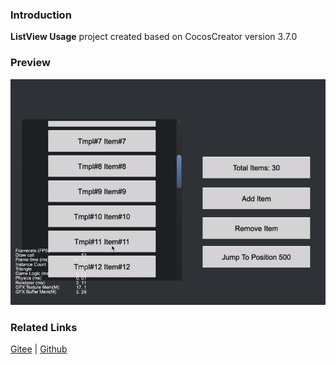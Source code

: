 ### Introduction

**ListView Usage** project created based on CocosCreator version 3.7.0

### Preview
![image](../../../gif/202203/2022030202.gif)

### Related Links
[Gitee](https://gitee.com/mirrors_cocos-creator/example-cases/tree/v2.4.3/assets/cases/02_ui/05_listView) | [Github](https://github.com/cocos-creator/example-cases/tree/v2.4.3/assets/cases/02_ui/05_listView)